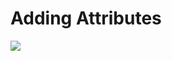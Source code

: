 # Adding Attributes

![](entity-with-attributes.png)

<code-block src="ERMScript/CDM/entity-with-attributes.erms"/>
